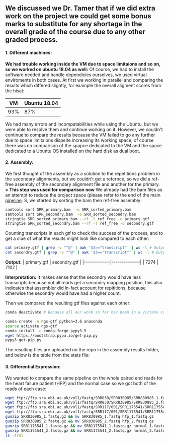 We discussed we Dr. Tamer that if we did extra work on the project we could get some bonus marks to substitute for any shortage in the overall grade of the course due to any other graded process.
-----------------------------------------------------------------

#### 1. Different machines:
**We had trouble working inside the VM due to space limitaions and so on, so we worked on ubuntu 18.04 as well:**
Of course, we had to install the software needed and handle dependicies ourselves, we used virtual enviroments in both cases.
At first we working in parallel and comparing the results which differed slightly, for example the overall aligment scores from the hisat:

| VM  | Ubuntu 18.04|
|-----|-------------|
| 93% |      87%    |

We had many errors and incompatabilities while using the Ubuntu, but we were able to resolve them and continue working on it. However, we couldn't continue to compare the results because the VM failed to go any further due to space limitaions dispeite increasing its working space, of course there was no comparison of the spapce dedicated to the VM and the space dedicated to a Ubuntu OS installed on the hard disk as dual boot.

#### 2. Assembly:
We first thought of the assembly as a solution to the repetitions problem in the secondary alignments, but we couldn't get a refernce, so we did a ref-free assembly of the secondary alignment file and another for the primary.
**> This step was used for comparison now**
We already had the bam files as an attempt to reduce the project space (please refer to the end of the main [pipeline](https://github.com/ghadir-ali/NGS1_project/blob/master/Project_pipeline.md).
S, we started by sorting the bam then ref-free assembly:
```bash
samtools sort SRR_primary.bam  -o SRR_sorted_primary.bam 
samtools sort SRR_secondry.bam  -o SRR_sorted_secondry.bam 
stringtie SRR_sorted_primary.bam --rf -l ref_free -o primary.gtf
stringtie SRR_sorted_secondry.bam --rf -l ref_free -o secondry.gtf
```
Counting transcripts in each gtf to check the success of the process, and to get a clue of what the results might look like compared to each other:
```bash
cat primary.gtf | grep -v "^@" | awk '$3=="transcript"' | wc -l # Output: 7274
cat secondry.gtf | grep -v "^@" | awk '$3=="transcript"' | wc -l # Output: 7107
```
**Output:**
| primary.gtf | secondry.gtf |
|-------------|--------------|
|    7274     |     7107     |

**Interpretation:**
It makes sense that the secondry would have less transcripts because not all reads get a secondry mapping position, this also indicates that assembler did in-fact account for repititions, because otherwise the secondry would have had a higher count.

Then we compared the resulting gtf files against each other:
```bash
conda deactivate # Because all our work so far has been in a virtenv called ngs1, now we need to make a different one.

conda create -n ngs-gtf python=3.6 anaconda
source activate ngs-gtf
conda install -c conda-forge pypy3.5
wget https://bootstrap.pypa.io/get-pip.py
pypy3 get-pip.py


```

The resulting files are uploaded on the repo in the assembly results folder, and below is the table from the stats file:


#### 3. Differential Expression:
We wanted to compare the same pipeline on the whole paired end reads for the heart failure patient (HFP) and the normal case so we got both of the reads of each case:

```bash
wget ftp://ftp.sra.ebi.ac.uk/vol1/fastq/SRR830/SRR830985/SRR830985_1.fastq.gz # hfp_read1
wget ftp://ftp.sra.ebi.ac.uk/vol1/fastq/SRR830/SRR830985/SRR830985_2.fastq.gz # hfp_read2
wget ftp://ftp.sra.ebi.ac.uk/vol1/fastq/SRR117/001/SRR1175541/SRR1175541_1.fastq.gz # normal_read1
wget ftp://ftp.sra.ebi.ac.uk/vol1/fastq/SRR117/001/SRR1175541/SRR1175541_2.fastq.gz #normal_read2
gunzip SRR830985_1.fastq.gz && mv SRR830985_1.fastq hfp_1.fastq.gz
gunzip SRR830985_2.fastq.gz && mv SRR830985_2.fastq hfp_2.fastq.gz
gunzip SRR1175541_1.fastq.gz && mv SRR1175541_1.fastq.gz normal_1.fastq
gunzip SRR1175541_2.fastq.gz && mv SRR1175541_2.fastq.gz normal_2.fastq
ls -tral
```
